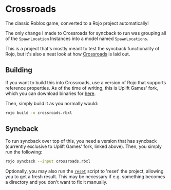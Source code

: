# Crossroads

The classic Roblox game, converted to a Rojo project automatically!

The only change I made to Crossroads for syncback to run was grouping all of the `SpawnLocation` Instances into a model named `SpawnLocations`.

This is a project that's mostly meant to test the syncback functionality of Rojo, but it's also a neat look at how [Crossroads](https://www.roblox.com/games/1818/Classic-Crossroads) is laid out.

## Building

If you want to build this into Crossroads, use a version of Rojo that supports reference properties. As of the time of writing, this is Uplift Games' fork, which you can download binaries for [here](https://github.com/UpliftGames/rojo/releases).

Then, simply build it as you normally would:

```bash
rojo build -o crossroads.rbxl
```

## Syncback

To run syncback over top of this, you need a version that has syncback (currently exclusive to Uplift Games' fork, linked above). Then, you simply run the following:

```bash
rojo syncback --input crossroads.rbxl
```

Optionally, you may also run the [`reset`](.lune/reset.luau) script to 'reset' the project, allowing you to get a fresh result. This may be necessary if e.g. something becomes a directory and you don't want to fix it manually.